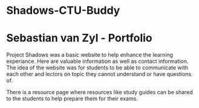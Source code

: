# Shadows-CTU-Buddy
# Sebastian van Zyl - Portfolio

Project Shadows was a basic website to help enhance the learning experiance.
Here are valuable information as well as contact information. The idea of the
website was for students to be able to communicate with each other and
lectors on topic they cannot understand or have questions of.

There is a resource page where resources like study guides can be shared to the
students to help prepare them for their exams.
